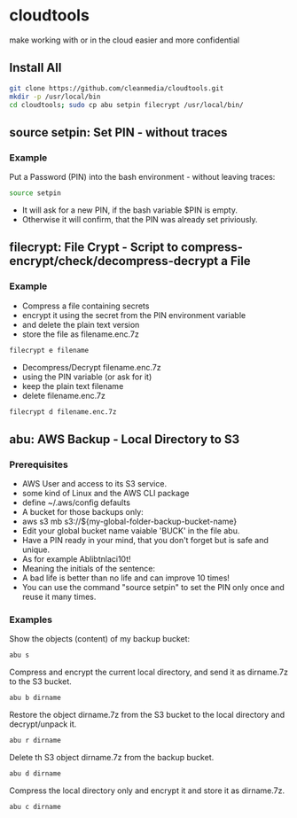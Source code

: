 # cloudtools
make working with or in the cloud easier and more confidential

## Install All
```bash
git clone https://github.com/cleanmedia/cloudtools.git
mkdir -p /usr/local/bin
cd cloudtools; sudo cp abu setpin filecrypt /usr/local/bin/
```

## source setpin: Set PIN - without traces

### Example

Put a Password (PIN) into the bash environment - without leaving traces:
```bash
source setpin
```

* It will ask for a new PIN, if the bash variable $PIN is empty.
* Otherwise it will confirm, that the PIN was already set priviously.


## filecrypt: File Crypt - Script to compress-encrypt/check/decompress-decrypt a File

### Example

* Compress a file containing secrets
* encrypt it using the secret from the PIN environment variable
* and delete the plain text version
* store the file as filename.enc.7z

```bash
filecrypt e filename
```

* Decompress/Decrypt filename.enc.7z
* using the PIN variable (or ask for it)
* keep the plain text filename
* delete filename.enc.7z

```bash
filecrypt d filename.enc.7z
```


## abu: AWS Backup - Local Directory to S3

### Prerequisites

* AWS User and access to its S3 service.
* some kind of Linux and the AWS CLI package
* define ~/.aws/config defaults
* A bucket for those backups only:
* aws s3 mb s3://${my-global-folder-backup-bucket-name}
* Edit your global bucket name vaiable 'BUCK' in the file abu.
* Have a PIN ready in your mind, that you don't forget but is safe and unique.
* As for example Ablibtnlaci10t!
* Meaning the initials of the sentence:
* A bad life is better than no life and can improve 10 times!
* You can use the command "source setpin" to set the PIN only once and reuse it many times.

### Examples

Show the objects (content) of my backup bucket:
```bash
abu s
```

Compress and encrypt the current local directory, and send it as dirname.7z to the S3 bucket.
```bash
abu b dirname
```

Restore the object dirname.7z from the S3 bucket to the local directory and decrypt/unpack it.
```bash
abu r dirname
```

Delete th S3 object dirname.7z from the backup bucket.
```bash
abu d dirname
```

Compress the local directory only and encrypt it and store it as dirname.7z.
```bash
abu c dirname
```


